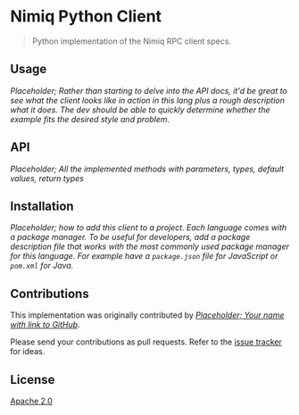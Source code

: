 # Nimiq Python Client

> Python implementation of the Nimiq RPC client specs.

## Usage

*Placeholder; Rather than starting to delve into the API docs, it'd be great to see what the client looks like in action in this lang plus a rough description what it does. The dev should be able to quickly determine whether the example fits the desired style and problem.*

## API

*Placeholder; All the implemented methods with parameters, types, default values, return types*

## Installation

*Placeholder; how to add this client to a project. Each language comes with a package manager. To be useful for developers, add a package description file that works with the most commonly used package manager for this language. For example have a `package.json` file for JavaScript or `pom.xml` for Java.*

## Contributions

This implementation was originally contributed by [*Placeholder; Your name with link to GitHub*](https://github.com/nimiq/).

Please send your contributions as pull requests.
Refer to the [issue tracker](https://github.com/nimiq-community/python-client/issues) for ideas.

## License

[Apache 2.0](LICENSE.md)
